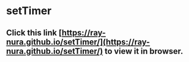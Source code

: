 # setTimer

## Click this link [https://ray-nura.github.io/setTimer/](https://ray-nura.github.io/setTimer/) to view it in browser.
